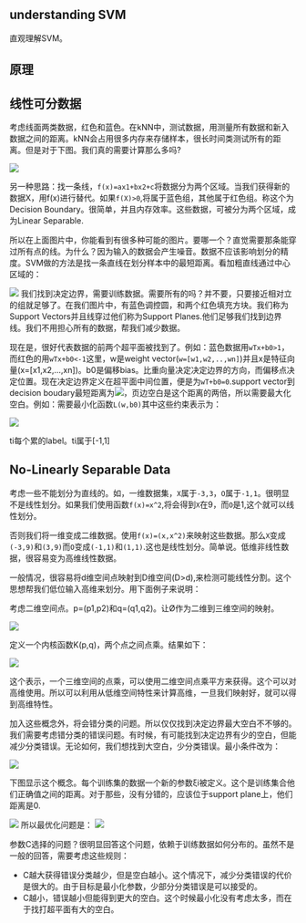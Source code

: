 ## understanding SVM
直观理解SVM。

## 原理
## 线性可分数据
考虑线面两类数据，红色和蓝色。在kNN中，测试数据，用测量所有数据和新入数据之间的距离。kNN会占用很多内存来存储样本，很长时间类测试所有的距离。但是对于下图。我们真的需要计算那么多吗?

<image src="image/02-01.png"/>

另一种思路：找一条线，`f(x)=ax1+bx2+c`将数据分为两个区域。当我们获得新的数据X，用f(x)进行替代。如果`f(X)>0`,将属于蓝色组，其他属于红色组。称这个为Decision Boundary。很简单，并且内存效率。这些数据，可被分为两个区域，成为Linear Separable.

所以在上面图片中，你能看到有很多种可能的图片。要哪一个？直觉需要那条能穿过所有点的线。为什么？因为输入的数据会产生噪音。数据不应该影响划分的精度。SVM做的方法是找一条直线在划分样本中的最短距离。看加粗直线通过中心区域的：

<image src="image/02-02.png"/>
我们找到决定边界，需要训练数据。需要所有的吗？并不要，只要接近相对立的组就足够了。在我们图片中，有蓝色调控圆，和两个红色填充方块。我们称为Support Vectors并且线穿过他们称为Support Planes.他们足够我们找到边界线。我们不用担心所有的数据，帮我们减少数据。

现在是，很好代表数据的前两个超平面被找到了。例如：蓝色数据用`wTx+b0>1`，而红色的用`wTx+b0<-1`这里，w是weight vector(`w=[w1,w2,..,wn]`)并且x是特征向量(x=[x1,x2,...,xn])。b0是偏移bias。比重向量决定决定边界的方向，而偏移点决定位置。现在决定边界定义在超平面中间位置，便是为`wT+b0=0`.support vector到decision boudary最短距离为<image src="image/02-03.png"/>，页边空白是这个距离的两倍，所以需要最大化空白。例如：需要最小化函数`L(w,b0)`其中这些约束表示为：

<image src="image/02-04.png"/>

ti每个累的label。ti属于[-1,1]

## No-Linearly Separable Data
考虑一些不能划分为直线的。如，一维数据集，`X`属于`-3,3`，`O`属于`-1,1`。很明显不是线性划分。如果我们使用函数`f(x)=x^2`,将会得到`X`在9，而`O`是1,这个就可以线性划分。

否则我们将一维变成二维数据。使用`f(x)=(x,x^2)`来映射这些数据。那么`X`变成`(-3,9)`和`(3,9)`而`O`变成`(-1,1)`和`(1,1)`.这也是线性划分。简单说。低维非线性数据，很容易变为高维线性数据。

一般情况，很容易将d维空间点映射到D维空间(D>d),来检测可能线性分割。这个思想帮我们低位输入高维来划分。用下面例子来说明：

考虑二维空间点。p=(p1,p2)和q=(q1,q2)。让Ø作为二维到三维空间的映射。

<image src="image/02-05.png"/>

定义一个内核函数K(p,q)，两个点之间点乘。结果如下：

<image src="image/02-06.png"/>

这个表示，一个三维空间的点乘，可以使用二维空间点乘平方来获得。这个可以对高维使用。所以可以利用从低维空间特性来计算高维，一旦我们映射好，就可以得到高维特性。

加入这些概念外，将会错分类的问题。所以仅仅找到决定边界最大空白不不够的。我们需要考虑错分类的错误问题。有时候，有可能找到决定边界有少的空白，但能减少分类错误。无论如何，我们想找到大空白，少分类错误。最小条件改为：

<image src="image/02-07.png"/>

下图显示这个概念。每个训练集的数据一个新的参数ξi被定义。这个是训练集合他们正确值之间的距离。对于那些，没有分错的，应该位于support  plane上，他们距离是0.

<image src="image/02-08.png"/>
所以最优化问题是：

<image src="image/02-09.png"/>

参数C选择的问题？很明显回答这个问题，依赖于训练数据如何分布的。虽然不是一般的回答，需要考虑这些规则：

* C越大获得错误分类越少，但是空白越小。这个情况下，减少分类错误的代价是很大的。由于目标是最小化参数，少部分分类错误是可以接受的。
* C越小，错误越小但能得到更大的空白。这个时候最小化没有考虑太多，而在于找打超平面有大的空白。